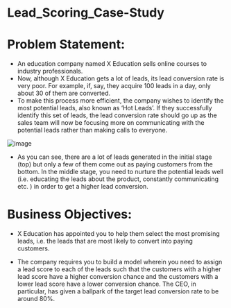 # Lead_Scoring_Case-Study
# Problem Statement:
 - An education company named X Education sells online courses to industry professionals.
 - Now, although X Education gets a lot of leads, its lead conversion rate is very poor. For example, if, say, they acquire 100 leads in a day, only about 30 of them are  converted.
 - To make this process more efficient, the company wishes to identify the most potential leads, also known as ‘Hot Leads’. If they successfully identify this set of leads, the lead conversion rate should go up as the sales team will now be focusing more on communicating with the potential leads rather than making calls to everyone.

![image](https://user-images.githubusercontent.com/109037868/226595154-89bec05c-7b8d-4111-9fd9-973732ff164e.png)
 - As you can see, there are a lot of leads generated in the initial stage (top) but only a few of them come out as paying customers from the bottom. In the middle stage, you need to nurture the potential leads well (i.e. educating the leads about the product, constantly communicating etc. ) in order to get a higher lead conversion.
# Business Objectives:
 - X Education has appointed you to help them select the most promising leads, i.e. the leads that are most likely to convert into paying customers. 

 - The company requires you to build a model wherein you need to assign a lead score to each of the leads such that the customers with a higher lead score have a higher conversion chance and the customers with a lower lead score have a lower conversion chance. The CEO, in particular, has given a ballpark of the target lead conversion rate to be around 80%. 
